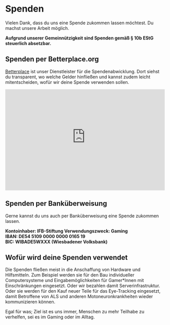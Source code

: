 # Spenden

Vielen Dank, dass du uns eine Spende zukommen lassen möchtest. Du machst unsere Arbeit möglich.

**Aufgrund unserer Gemeinnützigkeit sind Spenden gemäß § 10b EStG steuerlich absetzbar.**

## Spenden per Betterplace.org

[Betterplace](https://www.betterplace.org/de) ist unser Dienstleister für die Spendenabwicklung. Dort siehst du transparent, wo welche Gelder hinfließen und kannst zudem leicht mitentscheiden, wofür wir deine Spende verwenden sollen.

<iframe src="https://www.betterplace-widget.org/projects/113424?l=de" width="100%" height="320" frameborder="0" marginwidth="0" marginheight="0"></iframe>

## **Spenden per Banküberweisung**

Gerne kannst du uns auch per Banküberweisung eine Spende zukommen lassen.

**Kontoinhaber: IFB-Stiftung
Verwendungszweck: Gaming  
IBAN: DE54 5109 0000 0000 0165 19  
BIC: WIBADE5WXXX (Wiesbadener Volksbank)**

## Wofür wird deine Spenden verwendet

Die Spenden fließen meist in die Anschaffung von Hardware und Hilfsmitteln. Zum Beispiel werden sie für den Bau individueller Computersysteme und Eingabemöglichkeiten für Gamer\*Innen mit Einschränkungen eingesetzt. Oder wir bezahlen damit Serverinfrastruktur. Oder sie werden für den Kauf neuer Teile für das Eye-Tracking eingesetzt, damit Betroffene von ALS und anderen Motoneuronkrankheiten wieder kommunizieren können.

Egal für was; Ziel ist es uns immer, Menschen zu mehr Teilhabe zu verhelfen, sei es im Gaming oder im Alltag.

